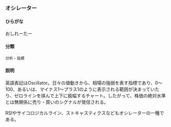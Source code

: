 <div style="display:none;">

## [あ行](securities-terms?id=あ行)

</div>

### オシレーター

#### ひらがな

おしれーたー

#### 分類

`分析・指標`

#### 説明

英語表記はOscillator。日々の値動きから、相場の強弱を表す指標であり、0～100、あるいは、マイナス1～プラス1のように表示される範囲が決まっていたり、ゼロラインを挟んで上下に振幅するチャート。したがって、株価の絶対水準とは無関係に売り・買いのシグナルが発信される。
RSIやサイコロジカルライン、ストキャスティクスなどもオシレーターの一種である。

<div style="display:none;">

## [か行](securities-terms?id=か行)
## [さ行](securities-terms?id=さ行)
## [た行](securities-terms?id=た行)
## [な行](securities-terms?id=な行)
## [は行](securities-terms?id=は行)
## [ま行](securities-terms?id=ま行)
## [や行](securities-terms?id=や行)
## [ら行](securities-terms?id=ら行)
## [わ行](securities-terms?id=わ行)
## [英数字・記号](securities-terms?id=英数字・記号)

</div>

